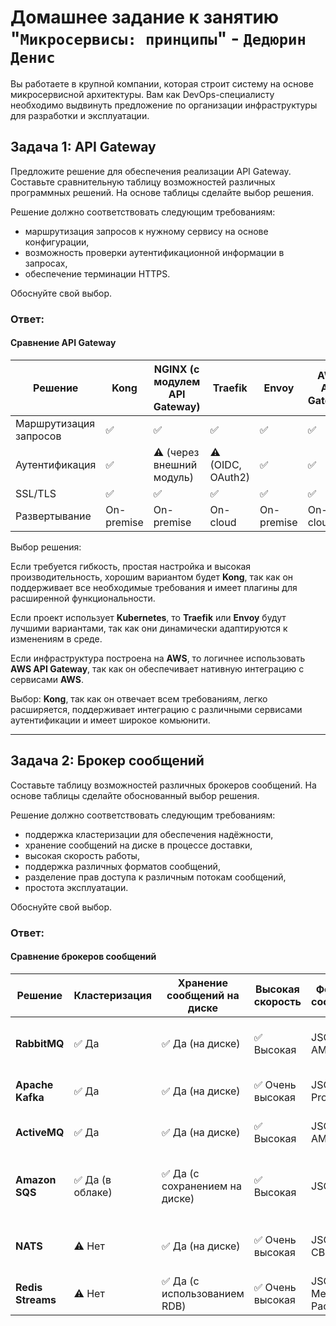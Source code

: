 
# Домашнее задание к занятию "`Микросервисы: принципы`" - `Дедюрин Денис`

Вы работаете в крупной компании, которая строит систему на основе микросервисной архитектуры.
Вам как DevOps-специалисту необходимо выдвинуть предложение по организации инфраструктуры для разработки и эксплуатации.

## Задача 1: API Gateway 

Предложите решение для обеспечения реализации API Gateway. Составьте сравнительную таблицу возможностей различных программных решений. На основе таблицы сделайте выбор решения.

Решение должно соответствовать следующим требованиям:
- маршрутизация запросов к нужному сервису на основе конфигурации,
- возможность проверки аутентификационной информации в запросах,
- обеспечение терминации HTTPS.

Обоснуйте свой выбор.

### Ответ:

#### Сравнение API Gateway

| Решение         | Kong       | NGINX (с модулем API Gateway) | Traefik    | Envoy      | AWS API Gateway | KrakenD    |
|----------------|-----------|-----------------------------|------------|------------|-----------------|------------|
| Маршрутизация запросов | ✅ | ✅ | ✅ | ✅ | ✅ | ✅ |
| Аутентификация | ✅ | ⚠️ (через внешний модуль) | ⚠️ (OIDC, OAuth2) | ✅ | ✅ | ✅ |
| SSL/TLS        | ✅ | ✅ | ✅ | ✅ | ✅ | ✅ |
| Развертывание  | On-premise | On-premise | On-cloud | On-premise | On-cloud | On-premise |

Выбор решения:

Если требуется гибкость, простая настройка и высокая производительность, хорошим вариантом будет **Kong**, так как он поддерживает все необходимые требования и имеет плагины для расширенной функциональности.

Если проект использует **Kubernetes**, то **Traefik** или **Envoy** будут лучшими вариантами, так как они динамически адаптируются к изменениям в среде.

Если инфраструктура построена на **AWS**, то логичнее использовать **AWS API Gateway**, так как он обеспечивает нативную интеграцию с сервисами **AWS**.

Выбор: **Kong**, так как он отвечает всем требованиям, легко расширяется, поддерживает интеграцию с различными сервисами аутентификации и имеет широкое комьюнити.

---
## Задача 2: Брокер сообщений

Составьте таблицу возможностей различных брокеров сообщений. На основе таблицы сделайте обоснованный выбор решения.

Решение должно соответствовать следующим требованиям:
- поддержка кластеризации для обеспечения надёжности,
- хранение сообщений на диске в процессе доставки,
- высокая скорость работы,
- поддержка различных форматов сообщений,
- разделение прав доступа к различным потокам сообщений,
- простота эксплуатации.

Обоснуйте свой выбор.

### Ответ:

#### Сравнение брокеров сообщений

| Решение            | Кластеризация | Хранение сообщений на диске | Высокая скорость | Форматы сообщений | Разделение прав доступа | Простота эксплуатации |
|-------------------|---------------|-----------------------------|------------------|--------------------|-------------------------|-----------------------|
| **RabbitMQ**      | ✅ Да          | ✅ Да (на диске)             | ✅ Высокая        | JSON, XML, AMQP    | ✅ Да (с использованием RBAC) | ✅ Простая настройка, хорошая документация |
| **Apache Kafka**  | ✅ Да          | ✅ Да (на диске)             | ✅ Очень высокая  | JSON, Avro, Protobuf | ✅ Да (с использованием ACL) | ✅ Хорошая масштабируемость, требует настройки |
| **ActiveMQ**      | ✅ Да          | ✅ Да (на диске)             | ✅ Высокая        | JSON, XML, AMQP    | ✅ Да (с использованием ACL) | ⚠️ Требует больше ресурсов для масштабирования |
| **Amazon SQS**    | ✅ Да (в облаке) | ✅ Да (с сохранением на диске) | ✅ Высокая        | JSON               | ✅ Да (с использованием IAM) | ✅ Простота эксплуатации, полностью управляемое решение |
| **NATS**          | ⚠️ Нет         | ✅ Да (на диске)             | ✅ Очень высокая  | JSON, CBOR         | ✅ Да (с использованием NATS Authorization) | ⚠️ Более сложная настройка кластеризации |
| **Redis Streams** | ⚠️ Нет         | ✅ Да (с использованием RDB) | ✅ Очень высокая  | JSON, Message Pack | ✅ Да (с использованием Redis ACL) | ✅ Очень быстрый, требует настройки кластеризации |


